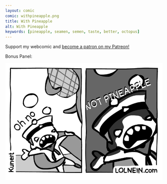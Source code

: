```yaml
---
layout: comic
comic: withpineapple.png
title: With Pineapple
alt: With Pineapple
keywords: [pineapple, seamen, semen, taste, better, octopus]
---
```


Support my webcomic and [become a patron on my Patreon!](https://www.patreon.com/lolnein)

Bonus Panel:

![With Pineapple Bonus Panel](/images/withpineapple_bonus.png)